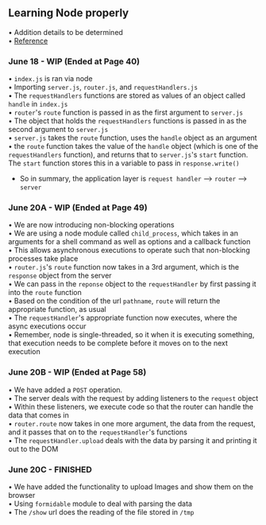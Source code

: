 ## Learning Node properly

• Addition details to be determined    
• [Reference](http://www.hylianux.com/downloads/nodebeginner.pdf)    

### June 18 - WIP (Ended at Page 40)
• `index.js` is ran via node    
• Importing `server.js`, `router.js`, and `requestHandlers.js`    
• The `requestHandlers` functions are stored as values of an object called `handle` in `index.js`    
• `router`'s `route` function is passed in as the first argument to `server.js`    
• The object that holds the `requestHandlers` functions is passed in as the second argument to `server.js`    
• `server.js` takes the `route` function, uses the `handle` object as an argument    
• the `route` function takes the value of the `handle` object (which is one of the `requestHandlers` function), and returns that to `server.js`'s `start` function. The `start` function stores this in a variable to pass in `response.write()`    

- So in summary, the application layer is `request handler` --> `router` --> `server`    

### June 20A - WIP (Ended at Page 49)
• We are now introducing non-blocking operations    
• We are using a node module called `child_process`, which takes in an arguments for a shell command as well as options and a callback function    
• This allows asynchronous executions to operate such that non-blocking processes take place    
• `router.js`'s `route` function now takes in a 3rd argument, which is the `response` object from the server    
• We can pass in the `reponse` object to the `requestHandler` by first passing it into the `route` function    
• Based on the condition of the url `pathname`, `route` will return the appropriate function, as usual    
• The `requestHandler`'s appropriate function now executes, where the async executions occur    
• Remember, node is single-threaded, so it when it is executing something, that execution needs to be complete before it moves on to the next execution    

### June 20B - WIP (Ended at Page 58)    
• We have added a `POST` operation.    
• The server deals with the request by adding listeners to the `request` object    
• Within these listeners, we execute code so that the router can handle the data that comes in    
• `router.route` now takes in one more argument, the data from the request, and it passes that on to the `requestHandler`'s functions    
• The `requestHandler.upload` deals with the data by parsing it and printing it out to the DOM    

### June 20C - FINISHED    
• We have added the functionality to upload Images and show them on the browser    
• Using `formidable` module to deal with parsing the data    
• The `/show` url does the reading of the file stored in `/tmp`    
